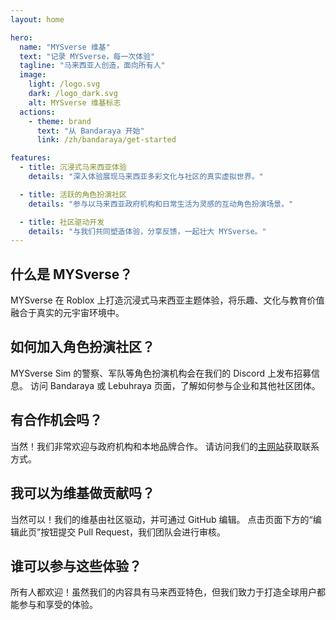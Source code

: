 ```yaml
---
layout: home

hero:
  name: "MYSverse 维基"
  text: "记录 MYSverse，每一次体验"
  tagline: "马来西亚人创造，面向所有人"
  image:
    light: /logo.svg
    dark: /logo_dark.svg
    alt: MYSverse 维基标志
  actions:
    - theme: brand
      text: "从 Bandaraya 开始"
      link: /zh/bandaraya/get-started

features:
  - title: 沉浸式马来西亚体验
    details: "深入体验展现马来西亚多彩文化与社区的真实虚拟世界。"

  - title: 活跃的角色扮演社区
    details: "参与以马来西亚政府机构和日常生活为灵感的互动角色扮演场景。"

  - title: 社区驱动开发
    details: "与我们共同塑造体验，分享反馈，一起壮大 MYSverse。"
---
```


## 什么是 MYSverse？

MYSverse 在 Roblox 上打造沉浸式马来西亚主题体验，将乐趣、文化与教育价值融合于真实的元宇宙环境中。

## 如何加入角色扮演社区？

MYSverse Sim 的警察、军队等角色扮演机构会在我们的 Discord 上发布招募信息。
访问 Bandaraya 或 Lebuhraya 页面，了解如何参与企业和其他社区团体。

## 有合作机会吗？

当然！我们非常欢迎与政府机构和本地品牌合作。
请访问我们的[主网站](https://mysver.se)获取联系方式。

## 我可以为维基做贡献吗？

当然可以！我们的维基由社区驱动，并可通过 GitHub 编辑。
点击页面下方的“编辑此页”按钮提交 Pull Request，我们团队会进行审核。

## 谁可以参与这些体验？

所有人都欢迎！虽然我们的内容具有马来西亚特色，但我们致力于打造全球用户都能参与和享受的体验。
